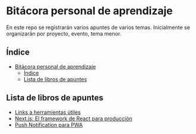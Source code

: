 # Bitácora personal de aprendizaje

En este repo se registrarán varios apuntes de varios temas.
Inicialmente se organizarán por proyecto, evento, tema menor.

## Índice

- [Bitácora personal de aprendizaje](#bitácora-personal-de-aprendizaje)
  - [Índice](#índice)
  - [Lista de libros de apuntes](#lista-de-libros-de-apuntes)

## Lista de libros de apuntes

- [Links a herramientas útiles](LinksHerramientas/README.MD)
- [Next.js: El framework de React para producción](Curso-NextJs/README.MD)
- [Push Notification para PWA](PWA-Push-Notifications/README.MD)
  